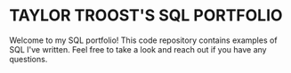 # TAYLOR TROOST'S SQL PORTFOLIO
Welcome to my SQL portfolio! This code repository contains examples of SQL I've written. Feel free to take a look and reach out if you have any questions.
